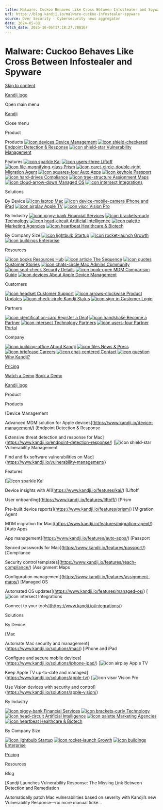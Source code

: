 ```yaml
---
title: Malware: Cuckoo Behaves Like Cross Between Infostealer and Spyware
url: https://blog.kandji.io/malware-cuckoo-infostealer-spyware
source: Over Security - Cybersecurity news aggregator
date: 2024-05-08
fetch_date: 2025-10-06T17:18:27.788167
---
```


# Malware: Cuckoo Behaves Like Cross Between Infostealer and Spyware

[Skip to content](#main-content)

[Kandji logo](https://www.kandji.io/)

Open main menu

[Kandji](https://www.kandji.io/)

Close menu

Product

Products
[![icon devices](data:image/svg+xml...)
Device Management](https://www.kandji.io/device-management/)
[![icon shield-checkered](data:image/svg+xml...)
Endpoint Detection & Response](https://www.kandji.io/endpoint-detection-response/)
[![icon shield-star](data:image/svg+xml...)
Vulnerability Management](https://www.kandji.io/vulnerability-management/)

Features
[![icon sparkle](data:image/svg+xml...)
Kai](https://www.kandji.io/features/kai/)
[![icon users-three](data:image/svg+xml...)
Liftoff](https://www.kandji.io/features/liftoff/)
[![icon file-magnifying-glass](data:image/svg+xml...)
Prism](https://www.kandji.io/features/prism/)
[![icon caret-circle-double-right](data:image/svg+xml...)
Migration Agent](https://www.kandji.io/features/migration-agent/)
[![icon squares-four](data:image/svg+xml...)
Auto Apps](https://www.kandji.io/features/auto-apps/)
[![icon keyhole](data:image/svg+xml...)
Passport](https://www.kandji.io/features/passport/)
[![icon hard-drives](data:image/svg+xml...)
Compliance](https://www.kandji.io/features/reach-compliance/)
[![icon tree-structure](data:image/svg+xml...)
Assignment Maps](https://www.kandji.io/features/assignment-maps/)
[![icon cloud-arrow-down](data:image/svg+xml...)
Managed OS](https://www.kandji.io/features/managed-os/)
[![icon intersect](data:image/svg+xml...)
Integrations](https://www.kandji.io/integrations/)

Solutions

By Device
[![icon laptop](data:image/svg+xml...)
Mac](https://www.kandji.io/solutions/mac/)
[![icon device-mobile-camera](data:image/svg+xml...)
iPhone and iPad](https://www.kandji.io/solutions/iphone-ipad/)
[![icon airplay](data:image/svg+xml...)
Apple TV](https://www.kandji.io/solutions/apple-tv/)
[![icon visor](data:image/svg+xml...)
Vision Pro](https://www.kandji.io/solutions/apple-vision/)

By Industry
[![icon piggy-bank](data:image/svg+xml...)
Financial Services](https://www.kandji.io/solutions/financial-services/)
[![icon brackets-curly](data:image/svg+xml...)
Technology](https://www.kandji.io/solutions/tech-companies/)
[![icon head-circuit](data:image/svg+xml...)
Artificial Intelligence](https://www.kandji.io/solutions/ai-companies/)
[![icon palette](data:image/svg+xml...)
Marketing Agencies](https://www.kandji.io/solutions/marketing-agencies/)
[![icon heartbeat](data:image/svg+xml...)
Healthcare & Biotech](https://www.kandji.io/solutions/healthcare-biotech/)

By Company Size
[![icon lightbulb](data:image/svg+xml...) Startup](https://www.kandji.io/solutions/startup/)
[![icon rocket-launch](data:image/svg+xml...) Growth](https://www.kandji.io/solutions/growth/)
[![icon buildings](data:image/svg+xml...) Enterprise](https://www.kandji.io/solutions/enterprise/)

Resources

[![icon books](data:image/svg+xml...)
Resources Hub](https://www.kandji.io/resources/)
[![icon article](data:image/svg+xml...)
The Sequence](https://the-sequence.com/)
[![icon quotes](data:image/svg+xml...)
Customer Stories](https://www.kandji.io/resources/customer-stories/)
[![icon chats-circle](data:image/svg+xml...)
Mac Admins Community](https://www.kandji.io/resources/macadmins/)
[![icon seal-check](data:image/svg+xml...)
Security Details](https://www.kandji.io/security/)
[![icon book-open](data:image/svg+xml...)
MDM Comparison Guide](https://www.kandji.io/resources/apple-mdm-solutions-comparison/)
[![icon devices](data:image/svg+xml...)
About Apple Device Management](https://www.kandji.io/solutions/apple-device-management/)

Customers

[![icon headset](data:image/svg+xml...)
Customer Support](https://support.kandji.io/support/home)
[![icon arrows-clockwise](data:image/svg+xml...)
Product Updates](https://www.kandji.io/updates/)
[![icon check-circle](data:image/svg+xml...)
Kandji Status](https://status.kandji.io/)
[![icon sign-in](data:image/svg+xml...)
Customer Login](https://www.kandji.io/login/)

Partners

[![icon identification-card](data:image/svg+xml...)
Register a Deal](https://www.kandji.io/partner/opportunity/)
[![icon handshake](data:image/svg+xml...)
Become a Partner](https://www.kandji.io/partner/become-a-kandji-partner/)
[![icon intersect](data:image/svg+xml...)
Technology Partners](https://www.kandji.io/integrations/)
[![icon users-four](data:image/svg+xml...)
Partner Portal](https://academy.kandji.partners/login)

Company

[![icon building-office](data:image/svg+xml...)
About Kandji](https://www.kandji.io/company/about/)
[![icon files](data:image/svg+xml...)
News & Press](https://www.kandji.io/company/news-and-press/)
[![icon briefcase](data:image/svg+xml...)
Careers](https://www.kandji.io/company/careers/)
[![icon chat-centered](data:image/svg+xml...)
Contact](https://www.kandji.io/company/about/#contact)
[![icon question](data:image/svg+xml...)
Why Kandji?](https://www.kandji.io/kandji-vs/)

[Pricing](https://www.kandji.io/pricing/)

[Watch a Demo](https://www.kandji.io/video-demo/)
[Book a Demo](https://www.kandji.io/start/)

[Kandji logo](https://www.kandji.io/)

Product

Products

[Device Management

Advanced MDM solution for Apple devices](https://www.kandji.io/device-management/)
[Endpoint Detection & Response

Extensive threat detection and response for Mac](https://www.kandji.io/endpoint-detection-response/)
[![icon shield-star](data:image/svg+xml...)
Vulnerability Management

Find and fix software vulnerabilities on Mac](https://www.kandji.io/vulnerability-management/)

Features

[![icon sparkle](data:image/svg+xml...)
Kai

Device insights with AI](https://www.kandji.io/features/kai/)
[Liftoff

User onboarding](https://www.kandji.io/features/liftoff/)
[Prism

Pre-built device reports](https://www.kandji.io/features/prism/)
[Migration Agent

MDM migration for Mac](https://www.kandji.io/features/migration-agent/)
[Auto Apps

App management](https://www.kandji.io/features/auto-apps/)
[Passport

Synced passwords for Mac](https://www.kandji.io/features/passport/)
[Compliance

Security control templates](https://www.kandji.io/features/reach-compliance/)
[Assignment Maps

Configuration management](https://www.kandji.io/features/assignment-maps/)
[Managed OS

Automated OS updates](https://www.kandji.io/features/managed-os/)
[![icon intersect](data:image/svg+xml...)
Integrations

Connect to your tools](https://www.kandji.io/integrations/)

Solutions

By Device

[Mac

Automate Mac security and management](https://www.kandji.io/solutions/mac/)
[iPhone and iPad

Configure and secure mobile devices](https://www.kandji.io/solutions/iphone-ipad/)
[![icon airplay](data:image/svg+xml...)
Apple TV

Keep Apple TV up-to-date and managed](https://www.kandji.io/solutions/apple-tv/)
[![icon visor](data:image/svg+xml...)
Vision Pro

Use Vision devices with security and control](https://www.kandji.io/solutions/apple-vision/)

By Industry

[![icon piggy-bank](data:image/svg+xml...) Financial Services](https://www.kandji.io/solutions/financial-services/)
[![icon brackets-curly](data:image/svg+xml...) Technology](https://www.kandji.io/solutions/tech-companies/)
[![icon head-circuit](data:image/svg+xml...) Artificial Intelligence](https://www.kandji.io/solutions/ai-companies/)
[![icon palette](data:image/svg+xml...) Marketing Agencies](https://www.kandji.io/solutions/marketing-agencies/)
[![icon heartbeat](data:image/svg+xml...)
Healthcare & Biotech](https://www.kandji.io/solutions/healthcare-biotech/)

By Company Size

[![icon lightbulb](data:image/svg+xml...) Startup](https://www.kandji.io/solutions/startup/)
[![icon rocket-launch](data:image/svg+xml...) Growth](https://www.kandji.io/solutions/growth/)
[![icon buildings](data:image/svg+xml...) Enterprise](https://www.kandji.io/solutions/enterprise/)

 [Pricing](https://www.kandji.io/pricing/)

Resources

Blog

[Kandji Launches Vulnerability Response: The Missing Link Between Detection and Remediation

Automatically patch Mac vulnerabilities based on severity with Kandji’s new Vulnerability Response—no more manual ticke...